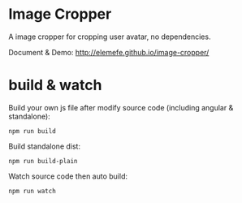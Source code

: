 # Image Cropper
A image cropper for cropping user avatar, no dependencies. 

Document & Demo: http://elemefe.github.io/image-cropper/

# build & watch

Build your own js file after modify source code (including angular & standalone):

```Shell
npm run build
```

Build standalone dist:

```Shell
npm run build-plain
```

Watch source code then auto build:

```Shell
npm run watch
```